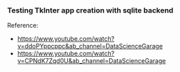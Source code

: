### Testing TkInter app creation with sqlite backend

Reference:
- https://www.youtube.com/watch?v=ddoPYppcppc&ab_channel=DataScienceGarage
- https://www.youtube.com/watch?v=CPNdK7Zqd0U&ab_channel=DataScienceGarage